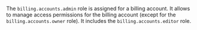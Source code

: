 The `billing.accounts.admin` role is assigned for a billing account. It allows to manage access permissions for the billing account (except for the `billing.accounts.owner` role). It includes the `billing.accounts.editor` role.